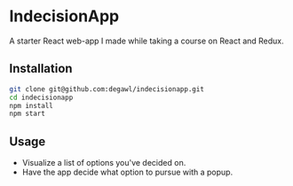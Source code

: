# IndecisionApp

A starter React web-app I made while taking a course on React and Redux.

## Installation

```sh
git clone git@github.com:degawl/indecisionapp.git
cd indecisionapp
npm install
npm start
```

## Usage

- Visualize a list of options you've decided on.
- Have the app decide what option to pursue with a popup.
